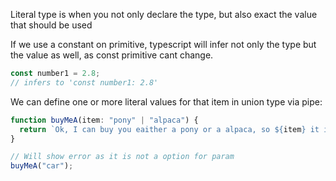Literal type is when you not only declare the type, but also exact the value that should be used

If we use a constant on primitive, typescript will infer not only the type but the value as well, as const primitive cant change.

```typescript
const number1 = 2.8;
// infers to 'const number1: 2.8'
```

We can define one or more literal values for that item in union type via pipe:

```typescript
function buyMeA(item: "pony" | "alpaca") {
  return `Ok, I can buy you eaither a pony or a alpaca, so ${item} it is`;
}

// Will show error as it is not a option for param
buyMeA("car");
```
